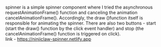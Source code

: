 spinner is a simple spinner component where I tried the asynchronous requestAnimationFrame() function and canceling the animation cancelAnimationFrame(). Accordingly, the draw ()function itself is responsible for animating the spinner. There are also two buttons - start (start the draw() function by the click event handler) and stop (the cancelAnimationFrame() function is triggered on click).
<br>
link - https://ninjiclaw-spinner.netlify.app
